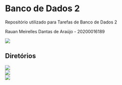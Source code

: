 # Banco de Dados 2
Repositório utilizado para Tarefas de Banco de Dados 2

Rauan Meirelles Dantas de Araújo - 20200016189
<div>
  <a href = "mailto:rauan.meirelles95@gmail.com"><img src="https://img.shields.io/badge/-Gmail-%23333?style=for-the-badge&logo=gmail&logoColor=red" target="_blank"></a>
</div>

## Diretórios

<div>
  <a href = "https://github.com/rauan-meirelles/Banco-de-Dados-2/blob/main/tarefas/t01/tarefa01.md"><img src="https://img.shields.io/badge/Diretório-Tarefa 1-green" target="_blank"></a>
</div>

<div>
  <a href = "https://github.com/rauan-meirelles/Banco-de-Dados-2/blob/main/tarefas/t02/tarefa02.md"><img src="https://img.shields.io/badge/Diretório-Tarefa 2-green" target="_blank"></a>
</div>

<div>
  <a href = "https://github.com/rauan-meirelles/Banco-de-Dados-2/blob/main/tarefas/t03/tarefa03.md"><img src="https://img.shields.io/badge/Diretório-Tarefa 3-green" target="_blank"></a>
</div>
